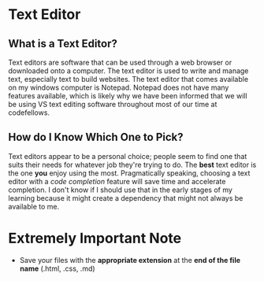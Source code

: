 # Text Editor

## What is a Text Editor?

Text editors are software that can be used through a web browser or downloaded onto a computer. The text editor is used to write and manage text, especially text to build websites. The text editor that comes available on my windows computer is Notepad. Notepad does not have many features available, which is likely why we have been informed that we will be using VS text editing software throughout most of our time at codefellows.

## How do I Know Which One to Pick?

Text editors appear to be a personal choice; people seem to find one that suits their needs for whatever job they're trying to do. The **best** text editor is the one **you** enjoy using the most. Pragmatically speaking, choosing a text editor with a *code completion* feature will save time and accelerate completion. I don't know if I should use that in the early stages of my learning because it might create a dependency that might not always be available to me.

# Extremely Important Note
* Save your files with the **appropriate extension** at the **end of the file name** (.html, .css, .md)


